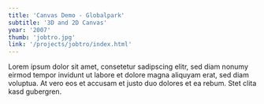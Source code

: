 ```yaml
---
title: 'Canvas Demo - Globalpark'
subtitle: '3D and 2D Canvas'
year: '2007'
thumb: 'jobtro.jpg'
link: '/projects/jobtro/index.html'
---
```


Lorem ipsum dolor sit amet, consetetur sadipscing elitr, sed diam nonumy eirmod tempor invidunt ut labore et dolore magna aliquyam erat, sed diam voluptua. At vero eos et accusam et justo duo dolores et ea rebum. Stet clita kasd gubergren.

